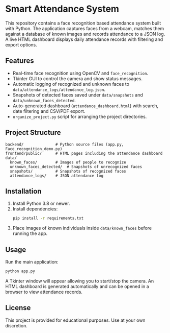# Smart Attendance System

This repository contains a face recognition based attendance system built with Python. The application captures faces from a webcam, matches them against a database of known images and records attendance to a JSON log. A live HTML dashboard displays daily attendance records with filtering and export options.

## Features

- Real-time face recognition using OpenCV and `face_recognition`.
- Tkinter GUI to control the camera and show status messages.
- Automatic logging of recognized and unknown faces to `data/attendance_logs/attendance_log.json`.
- Snapshots of detected faces saved under `data/snapshots` and `data/unknown_faces_detected`.
- Auto-generated dashboard (`attendance_dashboard.html`) with search, date filtering and CSV/PDF export.
- `organize_project.py` script for arranging the project directories.

## Project Structure

```
backend/              # Python source files (app.py, Face_recognition_demo.py)
frontend/public/      # HTML pages including the attendance dashboard
data/
  known_faces/        # Images of people to recognize
  unknown_faces_detected/  # Snapshots of unrecognized faces
  snapshots/          # Snapshots of recognized faces
  attendance_logs/    # JSON attendance log
```

## Installation

1. Install Python 3.8 or newer.
2. Install dependencies:
   ```bash
   pip install -r requirements.txt
   ```
3. Place images of known individuals inside `data/known_faces` before running the app.

## Usage

Run the main application:

```bash
python app.py
```

A Tkinter window will appear allowing you to start/stop the camera. An HTML dashboard is generated automatically and can be opened in a browser to view attendance records.

## License

This project is provided for educational purposes. Use at your own discretion.

